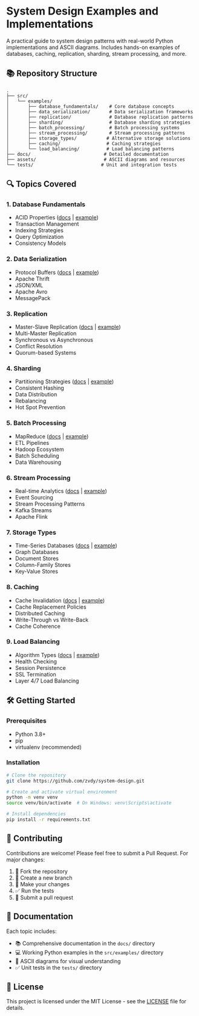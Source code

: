 # System Design Examples and Implementations

A practical guide to system design patterns with real-world Python implementations and ASCII diagrams.
Includes hands-on examples of databases, caching, replication, sharding, stream processing, and more.

## 📚 Repository Structure

```
.
├── src/
│   └── examples/
│       ├── database_fundamentals/    # Core database concepts
│       ├── data_serialization/       # Data serialization frameworks
│       ├── replication/              # Database replication patterns
│       ├── sharding/                 # Database sharding strategies
│       ├── batch_processing/         # Batch processing systems
│       ├── stream_processing/        # Stream processing patterns
│       ├── storage_types/           # Alternative storage solutions
│       ├── caching/                 # Caching strategies
│       └── load_balancing/          # Load balancing patterns
├── docs/                           # Detailed documentation
├── assets/                         # ASCII diagrams and resources
└── tests/                         # Unit and integration tests
```

## 🔍 Topics Covered

### 1. Database Fundamentals
- ACID Properties ([docs](docs/database_fundamentals.md) | [example](src/examples/database_fundamentals/acid_properties.py))
- Transaction Management
- Indexing Strategies
- Query Optimization
- Consistency Models

### 2. Data Serialization
- Protocol Buffers ([docs](docs/data_serialization.md) | [example](src/examples/data_serialization/serialization_comparison.py))
- Apache Thrift
- JSON/XML
- Apache Avro
- MessagePack

### 3. Replication
- Master-Slave Replication ([docs](docs/replication.md) | [example](src/examples/replication/master_slave_replication.py))
- Multi-Master Replication
- Synchronous vs Asynchronous
- Conflict Resolution
- Quorum-based Systems

### 4. Sharding
- Partitioning Strategies ([docs](docs/sharding.md) | [example](src/examples/sharding/consistent_hashing.py))
- Consistent Hashing
- Data Distribution
- Rebalancing
- Hot Spot Prevention

### 5. Batch Processing
- MapReduce ([docs](docs/batch_processing.md) | [example](src/examples/batch_processing/map_reduce.py))
- ETL Pipelines
- Hadoop Ecosystem
- Batch Scheduling
- Data Warehousing

### 6. Stream Processing
- Real-time Analytics ([docs](docs/stream_processing.md) | [example](src/examples/stream_processing/stream_processor.py))
- Event Sourcing
- Stream Processing Patterns
- Kafka Streams
- Apache Flink

### 7. Storage Types
- Time-Series Databases ([docs](docs/storage_types.md) | [example](src/examples/storage_types/storage_comparison.py))
- Graph Databases
- Document Stores
- Column-Family Stores
- Key-Value Stores

### 8. Caching
- Cache Invalidation ([docs](docs/caching.md) | [example](src/examples/caching/cache_strategies.py))
- Cache Replacement Policies
- Distributed Caching
- Write-Through vs Write-Back
- Cache Coherence

### 9. Load Balancing
- Algorithm Types ([docs](docs/load_balancing.md) | [example](src/examples/load_balancing/load_balancer.py))
- Health Checking
- Session Persistence
- SSL Termination
- Layer 4/7 Load Balancing

## 🛠️ Getting Started

### Prerequisites
- Python 3.8+
- pip
- virtualenv (recommended)

### Installation
```bash
# Clone the repository
git clone https://github.com/zvdy/system-design.git

# Create and activate virtual environment
python -m venv venv
source venv/bin/activate  # On Windows: venv\Scripts\activate

# Install dependencies
pip install -r requirements.txt
```

## 🤝 Contributing

Contributions are welcome! Please feel free to submit a Pull Request. For major changes:
1. 🍴 Fork the repository
2. 🌿 Create a new branch
3. 🔧 Make your changes
4. ✅ Run the tests
5. 📝 Submit a pull request

## 📖 Documentation

Each topic includes:
- 📚 Comprehensive documentation in the `docs/` directory
- 💻 Working Python examples in the `src/examples/` directory
- 🎨 ASCII diagrams for visual understanding
- ✅ Unit tests in the `tests/` directory

## 📝 License

This project is licensed under the MIT License - see the [LICENSE](LICENSE) file for details. 